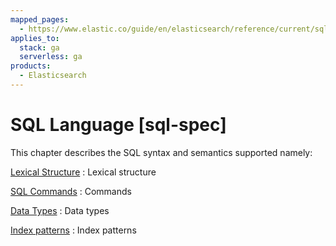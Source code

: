 ```yaml
---
mapped_pages:
  - https://www.elastic.co/guide/en/elasticsearch/reference/current/sql-spec.html
applies_to:
  stack: ga
  serverless: ga
products:
  - Elasticsearch
---
```


# SQL Language [sql-spec]

This chapter describes the SQL syntax and semantics supported namely:

[Lexical Structure](sql-lexical-structure.md)
:   Lexical structure

[SQL Commands](sql-commands.md)
:   Commands

[Data Types](sql-data-types.md)
:   Data types

[Index patterns](sql-index-patterns.md)
:   Index patterns












